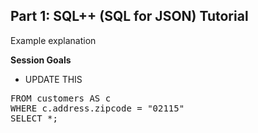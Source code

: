 ## <b>Part 1: SQL++ (SQL for JSON) Tutorial </b>

Example explanation

<b>Session Goals</b>

* UPDATE THIS

<pre id="example">
FROM customers AS c
WHERE c.address.zipcode = "02115"
SELECT *;
</pre>
